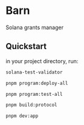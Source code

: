 # Barn

Solana grants manager

## Quickstart

in your project directory, run:

```sh
solana-test-validator
```
```sh
pnpm program:deploy-all
```
```sh
pnpm program:test-all
```
```sh
pnpm build:protocol
```
```sh
pnpm dev:app
```
